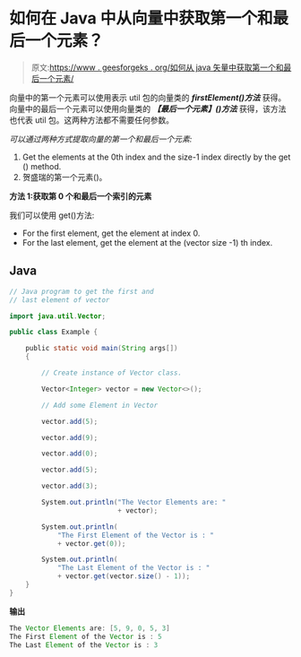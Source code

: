 # 如何在 Java 中从向量中获取第一个和最后一个元素？

> 原文:[https://www . geesforgeks . org/如何从 java 矢量中获取第一个和最后一个元素/](https://www.geeksforgeeks.org/how-to-get-first-and-last-element-from-the-vector-in-java/)

向量中的第一个元素可以使用表示 util 包的向量类的 ***firstElement()方法*** 获得。向量中的最后一个元素可以使用向量类的 ***【最后一个元素】()方法*** 获得，该方法也代表 util 包。这两种方法都不需要任何参数。

*可以通过两种方式提取向量的第一个和最后一个元素:*

1.  Get the elements at the 0th index and the size-1 index directly by the get () method.
2.  贺盛瑞的第一个元素()。

**方法 1:获取第 0 个和最后一个索引的元素**

我们可以使用 get()方法:

*   For the first element, get the element at index 0.
*   For the last element, get the element at the (vector size -1) th index.

## Java

```java
// Java program to get the first and
// last element of vector

import java.util.Vector;

public class Example {

    public static void main(String args[])
    {

        // Create instance of Vector class.

        Vector<Integer> vector = new Vector<>();

        // Add some Element in Vector

        vector.add(5);

        vector.add(9);

        vector.add(0);

        vector.add(5);

        vector.add(3);

        System.out.println("The Vector Elements are: "
                           + vector);

        System.out.println(
            "The First Element of the Vector is : "
            + vector.get(0));

        System.out.println(
            "The Last Element of the Vector is : "
            + vector.get(vector.size() - 1));
    }
}
```

**输出**

```java
The Vector Elements are: [5, 9, 0, 5, 3]
The First Element of the Vector is : 5
The Last Element of the Vector is : 3
```